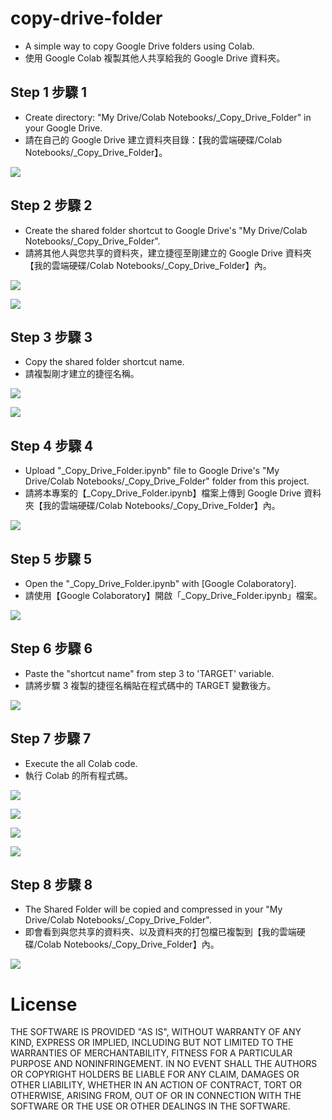 # copy-drive-folder
- A simple way to copy Google Drive folders using Colab.
- 使用 Google Colab 複製其他人共享給我的 Google Drive 資料夾。

## Step 1 步驟 1
- Create directory: "My Drive/Colab Notebooks/_Copy_Drive_Folder" in your Google Drive.
- 請在自己的 Google Drive 建立資料夾目錄：【我的雲端硬碟/Colab Notebooks/_Copy_Drive_Folder】。

![](./images/cdf_01.png)

## Step 2 步驟 2
- Create the shared folder shortcut to Google Drive's "My Drive/Colab Notebooks/_Copy_Drive_Folder".
- 請將其他人與您共享的資料夾，建立捷徑至剛建立的 Google Drive 資料夾【我的雲端硬碟/Colab Notebooks/_Copy_Drive_Folder】內。

![](./images/cdf_02-01.png)

![](./images/cdf_02-02.png)

## Step 3 步驟 3
- Copy the shared folder shortcut name.
- 請複製剛才建立的捷徑名稱。

![](./images/cdf_03-01.png)

![](./images/cdf_03-02.png)

## Step 4 步驟 4
- Upload "_Copy_Drive_Folder.ipynb" file to Google Drive's "My Drive/Colab Notebooks/_Copy_Drive_Folder" folder from this project.
- 請將本專案的【_Copy_Drive_Folder.ipynb】檔案上傳到 Google Drive 資料夾【我的雲端硬碟/Colab Notebooks/_Copy_Drive_Folder】內。

![](./images/cdf_04.png)

## Step 5 步驟 5
- Open the "_Copy_Drive_Folder.ipynb" with [Google Colaboratory].
- 請使用【Google Colaboratory】開啟「_Copy_Drive_Folder.ipynb」檔案。

![](./images/cdf_05.png)

## Step 6 步驟 6
- Paste the "shortcut name" from step 3 to 'TARGET' variable.
- 請將步驟 3 複製的捷徑名稱貼在程式碼中的 TARGET 變數後方。

![](./images/cdf_06.png)

## Step 7 步驟 7
- Execute the all Colab code.
- 執行 Colab 的所有程式碼。

![](./images/cdf_07-01.png)

![](./images/cdf_07-02.png)

![](./images/cdf_07-03.png)

![](./images/cdf_07-04.png)

## Step 8 步驟 8
- The Shared Folder will be copied and compressed in your "My Drive/Colab Notebooks/_Copy_Drive_Folder".
- 即會看到與您共享的資料夾、以及資料夾的打包檔已複製到【我的雲端硬碟/Colab Notebooks/_Copy_Drive_Folder】內。

![](./images/cdf_08.png)

# License
THE SOFTWARE IS PROVIDED "AS IS", WITHOUT WARRANTY OF ANY KIND, EXPRESS OR
IMPLIED, INCLUDING BUT NOT LIMITED TO THE WARRANTIES OF MERCHANTABILITY,
FITNESS FOR A PARTICULAR PURPOSE AND NONINFRINGEMENT. IN NO EVENT SHALL THE
AUTHORS OR COPYRIGHT HOLDERS BE LIABLE FOR ANY CLAIM, DAMAGES OR OTHER
LIABILITY, WHETHER IN AN ACTION OF CONTRACT, TORT OR OTHERWISE, ARISING FROM,
OUT OF OR IN CONNECTION WITH THE SOFTWARE OR THE USE OR OTHER DEALINGS IN THE
SOFTWARE.
